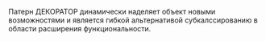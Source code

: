 Патерн ДЕКОРАТОР динамически наделяет объект
новыми возможностями и является гибкой альтернативой
субкалссированию в области расширения функциональности.

